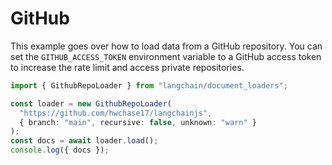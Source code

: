 # GitHub

This example goes over how to load data from a GitHub repository.
You can set the `GITHUB_ACCESS_TOKEN` environment variable to a GitHub access token to increase the rate limit and access private repositories.

```typescript
import { GithubRepoLoader } from "langchain/document_loaders";

const loader = new GithubRepoLoader(
  "https://github.com/hwchase17/langchainjs",
  { branch: "main", recursive: false, unknown: "warn" }
);
const docs = await loader.load();
console.log({ docs });
```
